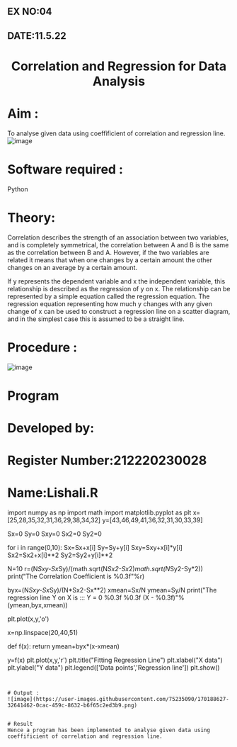 ## EX NO:04
## DATE:11.5.22
# <p align="center">Correlation and Regression for Data Analysis
# Aim : 

To analyse given data using  coeffificient of correlation and regression line.
![image](https://user-images.githubusercontent.com/104613195/168224136-d6b64e64-7d3d-4775-9337-c8f96fe41f2d.png)


# Software required :  

Python

# Theory:

Correlation describes the strength of an association between two variables, and is completely symmetrical, the correlation between A and B is the same as the correlation between B and A. However, if the two variables are related it means that when one changes by a certain amount the other changes on an average by a certain amount.  

If y represents the dependent variable and x the independent variable, this relationship is described as the regression of y on x. The relationship can be represented by a simple equation called the regression equation. The regression equation representing how much y changes with any given change of x can be used to construct a regression line on a scatter diagram, and in the simplest case this is assumed to be a straight line.

# Procedure :

![image](https://user-images.githubusercontent.com/104613195/168225866-ac8f6610-bdc3-4ac2-a24e-2b24ba08e189.png)

# Program

# Developed by:
# Register Number:212220230028
# Name:Lishali.R
import numpy as np
import math
import matplotlib.pyplot as plt
x=[25,28,35,32,31,36,29,38,34,32]
y=[43,46,49,41,36,32,31,30,33,39]

Sx=0
Sy=0
Sxy=0
Sx2=0
Sy2=0


for i in range(0,10):
    Sx=Sx+x[i]
    Sy=Sy+y[i]
    Sxy=Sxy+x[i]*y[i]
    Sx2=Sx2+x[i]**2
    Sy2=Sy2+y[i]**2
    

N=10
r=(N*Sxy-Sx*Sy)/(math.sqrt(N*Sx2-Sx*2)*math.sqrt(N*Sy2-Sy*2))
print("The Correlation Coefficient is %0.3f"%r)

byx=(N*Sxy-Sx*Sy)/(N*Sx2-Sx**2)
xmean=Sx/N
ymean=Sy/N
print("The regression line Y on X is ::: Y = 0 %0.3f %0.3f (X - %0.3f)"%(ymean,byx,xmean))

plt.plot(x,y,'o')

x=np.linspace(20,40,51)

def f(x):
    return ymean+byx*(x-xmean)

y=f(x)
plt.plot(x,y,'r')
plt.title("Fitting Regression Line")
plt.xlabel("X data")
plt.ylabel("Y data")
plt.legend(['Data points','Regression line'])
plt.show()
```


# Output : 
![image](https://user-images.githubusercontent.com/75235090/170188627-32641462-0cac-459c-8632-b6f65c2ed3b9.png)


# Result
Hence a program has been implemented to analyse given data using  coeffificient of correlation and regression line.

